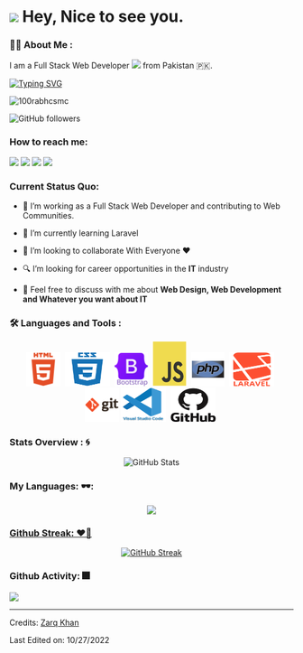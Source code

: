 <h1><img src="https://emojis.slackmojis.com/emojis/images/1531849430/4246/blob-sunglasses.gif?1531849430" width="30"/> Hey, Nice to see you.</h1>

### :man_technologist: About Me :

I am a Full Stack Web Developer <img src="https://media.giphy.com/media/WUlplcMpOCEmTGBtBW/giphy.gif" width="30"> from Pakistan 🇵🇰.

[![Typing SVG](https://readme-typing-svg.herokuapp.com?vCenter=true&width=500&lines=Web+Developer+with+1%2B+Years+Experience;Passionate+about+Making+Web+Design+and+Development;Freelnancer;Open+sourse+contributer)](https://git.io/typing-svg)


<p align="left"> <img src="https://komarev.com/ghpvc/?username=zarq-khan&label=Profile%20views&color=0e75b6&style=flat" alt="100rabhcsmc" /> </p>

<a align="center">
 <img alt="GitHub followers" src="https://img.shields.io/github/followers/zarq-khan?label=Github%20followers&style=for-the-badge" >
  </a> 

### How to reach me: 
<a href="mailto: zarq.khan10051@gmail.com">
<img src="https://img.shields.io/badge/-zarq.khan10051@gmail.com-7B83EB?&style=for-the-badge&logo=Microsoft-outlook&logoColor=white" ></a>  <a  href="https://www.instagram.com/its_zarqkhan/">   <img src="https://img.shields.io/badge/Zarq khan_-%23E4405F.svg?&style=for-the-badge&logo=instagram&logoColor=white"></a>  <a href="https://www.linkedin.com/in/zarqkhan/"><img src="https://img.shields.io/badge/Zarq Khan-%230077B5.svg?&style=for-the-badge&logo=linkedin&logoColor=white" ></a>  <a  href=""><img src="https://img.shields.io/badge/Portfolio-%2312100E.svg?&style=for-the-badge&logo=safari&logoColor=white"></a>

### Current Status Quo:


- :telescope: I’m working as a Full Stack Web Developer and contributing to Web Communities.

- 🌱 I’m currently learning Laravel

- 💞️ I’m looking to collaborate With Everyone ❤️

- 🔍 I’m looking for career opportunities in the <strong>IT</strong> industry
- 💬 Feel free to discuss with me about <strong>Web Design, Web Development and Whatever you want about IT</strong>


### :hammer_and_wrench: Languages and Tools :


<div id="icons" align="center">
  <img src="https://github.com/devicons/devicon/blob/master/icons/html5/html5-plain-wordmark.svg" title="HTML" alt="HTML" width="60" height="60"/>&nbsp;
    <img src="https://github.com/devicons/devicon/blob/master/icons/css3/css3-plain-wordmark.svg" alt="CSS" width="80" height="60"/>&nbsp;
  <img src="https://github.com/devicons/devicon/blob/master/icons/bootstrap/bootstrap-original-wordmark.svg" title="BOOTSTRAP" alt="BOOTSTRAP" width="60" height="60"/>&nbsp;
  <img src="https://github.com/devicons/devicon/blob/master/icons/javascript/javascript-original.svg" title="JavaScript" alt="JavaScript" width="60" height="80"/>&nbsp;
  <img src="https://github.com/devicons/devicon/blob/master/icons/php/php-original.svg" title="PHP" alt="PHP" width="60" height="60"/>&nbsp;
  <img src="https://github.com/devicons/devicon/blob/master/icons/laravel/laravel-plain-wordmark.svg" alt="Laravel" width="80" height="60"/>&nbsp;
  <img src="https://github.com/devicons/devicon/blob/master/icons/git/git-original-wordmark.svg" title="Git" **alt="Git" width="60" height="60"/>
     <img src="https://github.com/devicons/devicon/blob/master/icons/vscode/vscode-original-wordmark.svg" alt="Visual studio Code" width="80" height="60"/>&nbsp;
         <img src="https://github.com/devicons/devicon/blob/master/icons/github/github-original-wordmark.svg" alt="GitHub" width="80" height="60"/>&nbsp;
</div>

### Stats Overview : :cyclone:


 <div align=center>
 <img src="https://github-readme-stats.vercel.app/api?username=zarq-khan&title_color=6FDA44&text_color=FFFFFF&show_icons=true&icon_color=6FDA44&include_all_commits=true&count_private=true&theme=dark" alt="GitHub Stats" height="200" />
 </div>




### My Languages: 🕶️:
<div align=center>
<a href="">
  <img align="center" src="https://github-readme-stats.vercel.app/api/top-langs/?username=zarq-khan&langs_count=8&layout=compact&theme=material-palenight&hide=html,Tcl" />
</div>

 
### Github Streak: ❤️‍🔥 
 <div align=center>
  
 [![GitHub Streak](https://github-readme-streak-stats.herokuapp.com?user=naseerx&theme=shades-of-purple)](https://git.io/streak-stats)
  
</div>


### Github Activity: 🎆
 
<img align="center" src="https://activity-graph.herokuapp.com/graph?username=zarq-khan&theme=dracula&color=B994E6&bg_color=2B2D3D" />


-----
Credits: [Zarq Khan](https://github.com/zarq-khan)

Last Edited on: 10/27/2022






